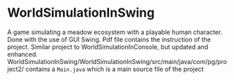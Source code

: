 # WorldSimulationInSwing
A game simulating a meadow ecosystem with a playable human character. Done with the use of GUI Swing. 
Pdf file contains the instruction of the project. 
Similar project to WorldSimulationInConsole, but updated and enhanced. 
WorldSimulationInSwing/WorldSimulationInSwing/src/main/java/com/pg/project2/ contains a `Main.java` which is a main source file of the project
